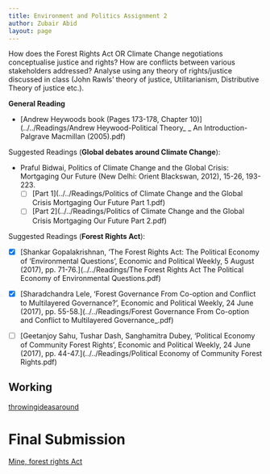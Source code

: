 ```yaml
---
title: Environment and Politics Assignment 2 
author: Zubair Abid
layout: page
---
```


How does the Forest Rights Act OR Climate Change negotiations conceptualise justice and rights? How are conflicts between various stakeholders addressed? Analyse using any theory of rights/justice discussed in class (John Rawls’ theory of justice, Utilitarianism, Distributive Theory of justice etc.).

**General Reading**

- [Andrew Heywoods book (Pages 173-178, Chapter 10)](../../Readings/Andrew Heywood-Political Theory_ _ An Introduction-Palgrave Macmillan (2005).pdf)

Suggested Readings (**Global debates around Climate Change**):

- Praful Bidwai, Politics of Climate Change and the Global Crisis: Mortgaging Our Future (New Delhi: Orient Blackswan, 2012), 15-26, 193-223.
    - [ ] [Part 1](../../Readings/Politics of Climate Change and the Global Crisis Mortgaging Our Future Part 1.pdf)
    - [ ] [Part 2](../../Readings/Politics of Climate Change and the Global Crisis Mortgaging Our Future  Part 2.pdf)

Suggested Readings (**Forest Rights Act**):

- [X] [Shankar Gopalakrishnan, ‘The Forest Rights Act: The Political Economy of ‘Environmental Questions’, Economic and Political Weekly, 5 August (2017), pp. 71-76.](../../Readings/The Forest Rights Act The Political Economy of Environmental Questions.pdf)
- [X] [Sharadchandra Lele, ‘Forest Governance From Co-option and Conflict to Multilayered Governance?’, Economic and Political Weekly, 24 June (2017), pp. 55-58.](../../Readings/Forest Governance From Co-option and Conflict to Multilayered Governance_.pdf)
- [ ] [Geetanjoy Sahu, Tushar Dash, Sanghamitra Dubey, ‘Political Economy of Community Forest Rights’, Economic and Political Weekly, 24 June (2017), pp. 44-47.](../../Readings/Political Economy of Community Forest Rights.pdf)


## Working

[throwingideasaround](throwingideasaround)

# Final Submission

[Mine, forest rights Act](./20171076_EnP_asgn2.pdf)

